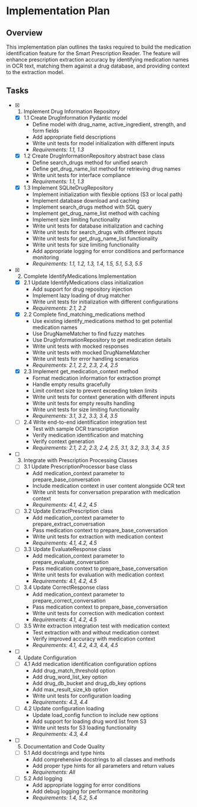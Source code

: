 # Implementation Plan

## Overview

This implementation plan outlines the tasks required to build the medication identification feature for the Smart Prescription Reader. The feature will enhance prescription extraction accuracy by identifying medication names in OCR text, matching them against a drug database, and providing context to the extraction model.

## Tasks

- [x] 1. Implement Drug Information Repository

  - [x] 1.1 Create DrugInformation Pydantic model
    - Define model with drug_name, active_ingredient, strength, and form fields
    - Add appropriate field descriptions
    - Write unit tests for model initialization with different inputs
    - _Requirements: 1.1, 1.3_
  - [x] 1.2 Create DrugInformationRepository abstract base class
    - Define search_drugs method for unified search
    - Define get_drug_name_list method for retrieving drug names
    - Write unit tests for interface compliance
    - _Requirements: 1.1, 1.3_
  - [x] 1.3 Implement SQLiteDrugRepository
    - Implement initialization with flexible options (S3 or local path)
    - Implement database download and caching
    - Implement search_drugs method with SQL query
    - Implement get_drug_name_list method with caching
    - Implement size limiting functionality
    - Write unit tests for database initialization and caching
    - Write unit tests for search_drugs with different inputs
    - Write unit tests for get_drug_name_list functionality
    - Write unit tests for size limiting functionality
    - Add appropriate logging for error conditions and performance monitoring
    - _Requirements: 1.1, 1.2, 1.3, 1.4, 1.5, 5.1, 5.3, 5.5_

- [x] 2. Complete IdentifyMedications Implementation

  - [x] 2.1 Update IdentifyMedications class initialization
    - Add support for drug repository injection
    - Implement lazy loading of drug matcher
    - Write unit tests for initialization with different configurations
    - _Requirements: 2.1, 2.2_
  - [x] 2.2 Complete find_matching_medications method
    - Use existing identify_medications method to get potential medication names
    - Use DrugNameMatcher to find fuzzy matches
    - Use DrugInformationRepository to get medication details
    - Write unit tests with mocked responses
    - Write unit tests with mocked DrugNameMatcher
    - Write unit tests for error handling scenarios
    - _Requirements: 2.1, 2.2, 2.3, 2.4, 2.5_
  - [x] 2.3 Implement get_medication_context method
    - Format medication information for extraction prompt
    - Handle empty results gracefully
    - Limit context size to prevent exceeding token limits
    - Write unit tests for context generation with different inputs
    - Write unit tests for empty results handling
    - Write unit tests for size limiting functionality
    - _Requirements: 3.1, 3.2, 3.3, 3.4, 3.5_
  - [ ] 2.4 Write end-to-end identification integration test
    - Test with sample OCR transcription
    - Verify medication identification and matching
    - Verify context generation
    - _Requirements: 2.1, 2.2, 2.3, 2.4, 2.5, 3.1, 3.2, 3.3, 3.4, 3.5_

- [ ] 3. Integrate with Prescription Processing Classes

  - [ ] 3.1 Update PrescriptionProcessor base class
    - Add medication_context parameter to prepare_base_conversation
    - Include medication context in user content alongside OCR text
    - Write unit tests for conversation preparation with medication context
    - _Requirements: 4.1, 4.2, 4.5_
  - [ ] 3.2 Update ExtractPrescription class
    - Add medication_context parameter to prepare_extract_conversation
    - Pass medication context to prepare_base_conversation
    - Write unit tests for extraction with medication context
    - _Requirements: 4.1, 4.2, 4.5_
  - [ ] 3.3 Update EvaluateResponse class
    - Add medication_context parameter to prepare_evaluate_conversation
    - Pass medication context to prepare_base_conversation
    - Write unit tests for evaluation with medication context
    - _Requirements: 4.1, 4.2, 4.5_
  - [ ] 3.4 Update CorrectResponse class
    - Add medication_context parameter to prepare_correct_conversation
    - Pass medication context to prepare_base_conversation
    - Write unit tests for correction with medication context
    - _Requirements: 4.1, 4.2, 4.5_
  - [ ] 3.5 Write extraction integration test with medication context
    - Test extraction with and without medication context
    - Verify improved accuracy with medication context
    - _Requirements: 4.1, 4.2, 4.3, 4.4, 4.5_

- [ ] 4. Update Configuration

  - [ ] 4.1 Add medication identification configuration options
    - Add drug_match_threshold option
    - Add drug_word_list_key option
    - Add drug_db_bucket and drug_db_key options
    - Add max_result_size_kb option
    - Write unit tests for configuration loading
    - _Requirements: 4.3, 4.4_
  - [ ] 4.2 Update configuration loading
    - Update load_config function to include new options
    - Add support for loading drug word list from S3
    - Write unit tests for S3 loading functionality
    - _Requirements: 4.3, 4.4_

- [ ] 5. Documentation and Code Quality

  - [ ] 5.1 Add docstrings and type hints
    - Add comprehensive docstrings to all classes and methods
    - Add proper type hints for all parameters and return values
    - _Requirements: All_
  - [ ] 5.2 Add logging
    - Add appropriate logging for error conditions
    - Add debug logging for performance monitoring
    - _Requirements: 1.4, 5.2, 5.4_
